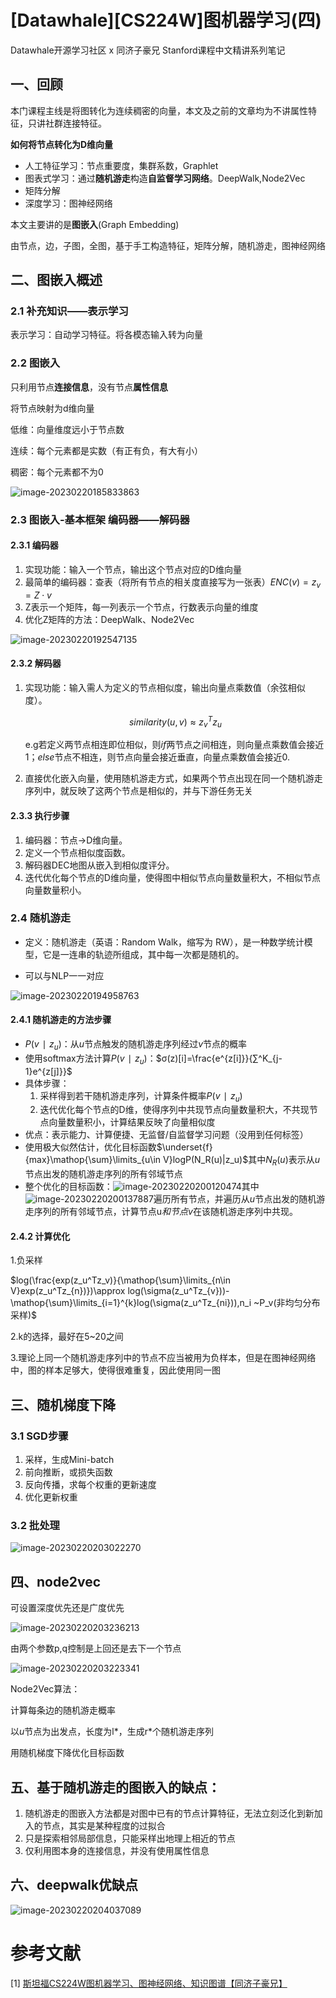 # [Datawhale]\[CS224W]图机器学习(四)

Datawhale开源学习社区 x 同济子豪兄 Stanford课程中文精讲系列笔记

## 一、回顾

本门课程主线是将图转化为连续稠密的向量，本文及之前的文章均为不讲属性特征，只讲社群连接特征。

**如何将节点转化为D维向量**

- 人工特征学习：节点重要度，集群系数，Graphlet
- 图表式学习：通过**随机游走**构造**自监督学习网络**。DeepWalk,Node2Vec
- 矩阵分解
- 深度学习：图神经网络



本文主要讲的是**图嵌入**(Graph Embedding)

由节点，边，子图，全图，基于手工构造特征，矩阵分解，随机游走，图神经网络



## 二、图嵌入概述

### 2.1 补充知识——表示学习

表示学习：自动学习特征。将各模态输入转为向量

### 2.2 图嵌入

只利用节点**连接信息**，没有节点**属性信息**

将节点映射为d维向量

低维：向量维度远小于节点数

连续：每个元素都是实数（有正有负，有大有小）

稠密：每个元素都不为0

![image-20230220185833863](https://raw.githubusercontent.com/wumorfr/photo/master/image-20230220185833863.png)

### 2.3 图嵌入-基本框架 编码器——解码器

#### 2.3.1 编码器

1. 实现功能：输入一个节点，输出这个节点对应的D维向量
2. 最简单的编码器：查表（将所有节点的相关度直接写为一张表）$ENC(v)=z_v=Z\cdot v$
3. Z表示一个矩阵，每一列表示一个节点，行数表示向量的维度
4. 优化Z矩阵的方法：DeepWalk、Node2Vec

![image-20230220192547135](https://raw.githubusercontent.com/wumorfr/photo/master/image-20230220192547135.png)

#### 2.3.2 解码器

1. 实现功能：输入需人为定义的节点相似度，输出向量点乘数值（余弦相似度）。

   $${similarity(u,v)\approx z_v^Tz_u}$$

   e.g若定义两节点相连即位相似，则$if$两节点之间相连，则向量点乘数值会接近1；$else$节点不相连，则节点向量会接近垂直，向量点乘数值会接近0.

2. 直接优化嵌入向量，使用随机游走方式，如果两个节点出现在同一个随机游走序列中，就反映了这两个节点是相似的，并与下游任务无关

#### 2.3.3 执行步骤

1. 编码器：节点->D维向量。
2. 定义一个节点相似度函数。
3. 解码器DEC地图从嵌入到相似度评分。
4. 迭代优化每个节点的D维向量，使得图中相似节点向量数量积大，不相似节点向量数量积小。



### 2.4 随机游走

- 定义：随机游走（英语：Random Walk，缩写为 RW），是一种数学统计模型，它是一连串的轨迹所组成，其中每一次都是随机的。

- 可以与NLP一一对应

![image-20230220194958763](https://raw.githubusercontent.com/wumorfr/photo/master/image-20230220194958763.png)

#### 2.4.1 随机游走的方法步骤

- $P(v∣z_u)$：从$u$节点触发的随机游走序列经过$v$节点的概率
- 使用softmax方法计算$P(v∣z_u)$：$σ(z)[i]=\frac{e^{z[i]}}{∑^K_{j-1}e^{z[j]}}$
- 具体步骤：
  1. 采样得到若干随机游走序列，计算条件概率$P(v∣z_u)$
  2. 迭代优化每个节点的D维，使得序列中共现节点向量数量积大，不共现节点向量数量积小，计算结果反映了向量相似度
- 优点：表示能力、计算便捷、无监督/自监督学习问题（没用到任何标签）
- 使用极大似然估计，优化目标函数$\underset{f}{max}\mathop{\sum}\limits_{u\in V}logP(N_R(u)|z_u)$其中$N_R(u)$表示从*u*节点出发的随机游走序列的所有邻域节点
- 整个优化的目标函数：![image-20230220200120474](https://raw.githubusercontent.com/wumorfr/photo/master/image-20230220200120474.png)其中![image-20230220200137887](https://raw.githubusercontent.com/wumorfr/photo/master/image-20230220200137887.png)遍历所有节点，并遍历从*u*节点出发的随机游走序列的所有邻域节点，计算节点u*和节点v*在该随机游走序列中共现。

 

#### 2.4.2 计算优化

1.负采样

$log(\frac{exp(z_u^Tz_v)}{\mathop{\sum}\limits_{n\in V}exp(z_u^Tz_{n})})\approx log(\sigma(z_u^Tz_{v}))-\mathop{\sum}\limits_{i=1}^{k}log(\sigma(z_u^Tz_{ni})),n_i ~P_v(非均匀分布采样)$



2.k的选择，最好在5~20之间

3.理论上同一个随机游走序列中的节点不应当被用为负样本，但是在图神经网络中，图的样本足够大，使得很难重复，因此使用同一图



## 三、随机梯度下降

### 3.1 SGD步骤

1. 采样，生成Mini-batch
2. 前向推断，或损失函数
3. 反向传播，求每个权重的更新速度
4. 优化更新权重

### 3.2 批处理

![image-20230220203022270](https://raw.githubusercontent.com/wumorfr/photo/master/image-20230220203022270.png)

## 四、node2vec

可设置深度优先还是广度优先

![image-20230220203236213](https://raw.githubusercontent.com/wumorfr/photo/master/image-20230220203236213.png)

由两个参数p,q控制是上回还是去下一个节点

![image-20230220203223341](https://raw.githubusercontent.com/wumorfr/photo/master/image-20230220203223341.png)

Node2Vec算法：

计算每条边的随机游走概率

以*u*节点为出发点，长度为l*，生成r*个随机游走序列

用随机梯度下降优化目标函数



## 五、基于随机游走的图嵌入的缺点：

1. 随机游走的图嵌入方法都是对图中已有的节点计算特征，无法立刻泛化到新加入的节点，其实是某种程度的过拟合
2. 只是探索相邻局部信息，只能采样出地理上相近的节点
3. 仅利用图本身的连接信息，并没有使用属性信息

## 六、deepwalk优缺点

![image-20230220204037089](https://raw.githubusercontent.com/wumorfr/photo/master/image-20230220204037089.png)



# 参考文献

[1] [斯坦福CS224W图机器学习、图神经网络、知识图谱【同济子豪兄】]([斯坦福CS224W图机器学习、图神经网络、知识图谱[同济子豪兄]]https://www.bilibili.com/video/BV1pR4y1S7GA?vd_source=872fc2755b4c0ffb1be2bc7240a69fed)